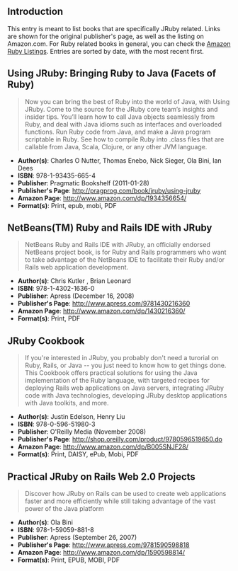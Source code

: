 ## Introduction

This entry is meant to list books that are specifically JRuby related. Links are shown for the original publisher's page, as well as the listing on Amazon.com. For Ruby related books in general, you can check the [Amazon Ruby Listings](http://www.amazon.com/mn/search/?ref%5F=sr%5Fnr%5Fn%5F5&rs=1000&keywords=Ruby&rh=i%3Aaps%2Ck%3ARuby%2Ci%3Astripbooks%2Cn%3A1000%2Cn%3A5&rd=1). Entries are sorted by date, with the most recent first. 

## Using JRuby: Bringing Ruby to Java (Facets of Ruby)

> Now you can bring the best of Ruby into the world of Java, with Using JRuby. Come to the source 
> for the JRuby core team’s insights and insider tips. You’ll learn how to call Java objects 
> seamlessly from Ruby, and deal with Java idioms such as interfaces and overloaded functions. Run 
> Ruby code from Java, and make a Java program scriptable in Ruby. See how to compile Ruby 
> into .class files that are callable from Java, Scala, Clojure, or any other JVM language.

* **Author(s)**: Charles O Nutter, Thomas Enebo, Nick Sieger, Ola Bini, Ian Dees
* **ISBN**: 978-1-93435-665-4
* **Publisher**: Pragmatic Bookshelf (2011-01-28)
* **Publisher's Page**: http://pragprog.com/book/jruby/using-jruby
* **Amazon Page**: http://www.amazon.com/dp/1934356654/
* **Format(s)**: Print, epub, mobi, PDF

## NetBeans(TM) Ruby and Rails IDE with JRuby

> NetBeans Ruby and Rails IDE with JRuby, an officially endorsed NetBeans project book, is for Ruby 
> and Rails programmers who want to take advantage of the NetBeans IDE to facilitate their Ruby and/or 
> Rails web application development.

* **Author(s)**: Chris Kutler , Brian Leonard
* **ISBN**: 978-1-4302-1636-0
* **Publisher**: Apress (December 16, 2008)
* **Publisher's Page**: http://www.apress.com/9781430216360
* **Amazon Page**: http://www.amazon.com/dp/1430216360/
* **Format(s)**: Print, PDF

## JRuby Cookbook

> If you're interested in JRuby, you probably don't need a turorial on Ruby, Rails, or Java -- you 
> just need to know how to get things done. This Cookbook offers practical solutions for using the
> Java implementation of the Ruby language, with targeted recipes for deploying Rails web 
> applications on Java servers, integrating JRuby code with Java technologies, developing JRuby 
> desktop applications with Java toolkits, and more.

* **Author(s)**: Justin Edelson, Henry Liu
* **ISBN**: 978-0-596-51980-3
* **Publisher**: O'Reilly Media (November 2008)
* **Publisher's Page**: http://shop.oreilly.com/product/9780596519650.do
* **Amazon Page**: http://www.amazon.com/dp/B005SNJF28/
* **Format(s)**: Print, DAISY, ePub, Mobi, PDF

## Practical JRuby on Rails Web 2.0 Projects

> Discover how JRuby on Rails can be used to create web applications faster and more efficiently 
> while still taking advantage of the vast power of the Java platform

* **Author(s)**: Ola Bini
* **ISBN**: 978-1-59059-881-8
* **Publisher**: Apress (September 26, 2007)
* **Publisher's Page**: http://www.apress.com/9781590598818
* **Amazon Page**: http://www.amazon.com/dp/1590598814/
* **Format(s)**: Print, EPUB, MOBI, PDF